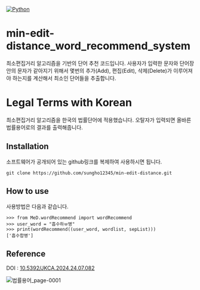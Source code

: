 [![Python](https://img.shields.io/badge/Python-Used-blue.svg)](https://shields.io/#/)

# min-edit-distance_word_recommend_system

최소편집거리 알고리즘을 기반의 단어 추천 코드입니다. 사용자가 입력한 문자와 단어장 안의 문자가 같아지기 위해서 몇번의 추가(Add), 편집(Edit), 삭제(Delete)가 이루어져야 하는지를 계산해서 최소인 단어들을 추출합니다.

# Legal Terms with Korean
최소편집거리 알고리즘을 한국의 법률단어에 적용했습니다.
오탈자가 입력되면 올바른 법률용어로의 결과를 출력해줍니다.

## Installation
소프트웨어가 공개되어 있는 github링크를 복제하여 사용하시면 됩니다.
```
git clone https://github.com/sungho12345/min-edit-distance.git
```

## How to use
사용방법은 다음과 같습니다.

```
>>> from MeD.wordRecommend import wordRecommend
>>> user_word = "흡수하ㅂ병"
>>> print(wordRecommend((user_word, wordlist, sepList)))
['흡수합병']
```

## Reference
DOI : <a href="https://www.dbpia.co.kr/journal/articleDetail?nodeId=NODE11859765">10.5392/JKCA.2024.24.07.082</a>

![법률용어_page-0001](https://github.com/user-attachments/assets/d6a811b3-5663-46db-bacb-2a405763f80d)
